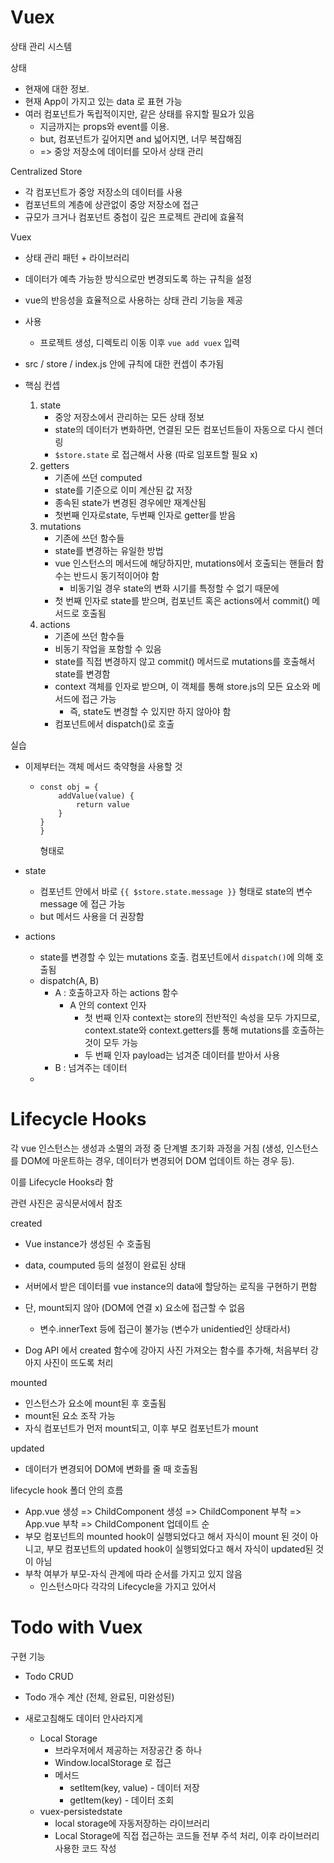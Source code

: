 # Vuex

상태 관리 시스템

상태

- 현재에 대한 정보.
- 현재 App이 가지고 있는 data 로 표현 가능
- 여러 컴포넌트가 독립적이지만, 같은 상태를 유지할 필요가 있음
  - 지금까지는 props와 event를 이용.
  - but, 컴포넌트가 깊어지면 and 넓어지면, 너무 복잡해짐
  - => 중앙 저장소에 데이터를 모아서 상태 관리

Centralized Store

- 각 컴포넌트가 중앙 저장소의 데이터를 사용
- 컴포넌트의 계층에 상관없이 중앙 저장소에 접근
- 규모가 크거나 컴포넌트 중첩이 깊은 프로젝트 관리에 효율적

Vuex

- 상태 관리 패턴 + 라이브러리
- 데이터가 예측 가능한 방식으로만 변경되도록 하는 규칙을 설정
- vue의 반응성을 효율적으로 사용하는 상태 관리 기능을 제공
- 사용
  - 프로젝트 생성, 디렉토리 이동 이후 `vue add vuex` 입력

- src / store / index.js 안에 규칙에 대한 컨셉이 추가됨
- 핵심 컨셉
  1. state
     - 중앙 저장소에서 관리하는 모든 상태 정보
     - state의 데이터가 변화하면, 연결된 모든 컴포넌트들이 자동으로 다시 렌더링
     - `$store.state` 로 접근해서 사용 (따로 임포트할 필요 x)
  2. getters
     - 기존에 쓰던 computed
     - state를 기준으로 이미 계산된 값 저장
     - 종속된 state가 변경된 경우에만 재계산됨
     - 첫번째 인자로state, 두번째 인자로 getter를 받음
  3. mutations
     - 기존에 쓰던 함수들
     - state를 변경하는 유일한 방법
     - vue 인스턴스의 메서드에 해당하지만, mutations에서 호출되는 핸들러 함수는 반드시 동기적이어야 함
       - 비동기일 경우 state의 변화 시기를 특정할 수 없기 때문에
     - 첫 번째 인자로 state를 받으며, 컴포넌트 혹은 actions에서 commit() 메서드로 호출됨
  4. actions
     - 기존에 쓰던 함수들
     - 비동기 작업을 포함할 수 있음
     - state를 직접 변경하지 않고 commit() 메서드로 mutations를 호출해서 state를 변경함
     - context 객체를 인자로 받으며, 이 객체를 통해 store.js의 모든 요소와 메서드에 접근 가능
       - 즉, state도 변경할 수 있지만 하지 않아야 함
     - 컴포넌트에서 dispatch()로 호출

실습

- 이제부터는 객체 메서드 축약형을 사용할 것	

  - ```vue
    const obj = {
    	addValue(value) {
    		return value
    	}
    }
    }
    ```

    형태로

- state

  - 컴포넌트 안에서 바로 `{{ $store.state.message }}` 형태로 state의 변수 message 에 접근 가능
  - but 메서드 사용을 더 권장함

- actions

  - state를 변경할 수 있는 mutations 호출. 컴포넌트에서 `dispatch()`에 의해 호출됨
  - dispatch(A, B) 
    - A : 호출하고자 하는 actions 함수
      - A 안의 context 인자
        - 첫 번째 인자 context는 store의 전반적인 속성을 모두 가지므로, context.state와 context.getters를 통해 mutations를 호출하는 것이 모두 가능
        - 두 번째 인자  payload는 넘겨준 데이터를 받아서 사용
    - B : 넘겨주는 데이터
  - 

# Lifecycle Hooks

각 vue 인스턴스는 생성과 소멸의 과정 중 단계별 초기화 과정을 거침 (생성, 인스턴스를 DOM에 마운트하는 경우, 데이터가 변경되어 DOM 업데이트 하는 경우 등).

이를 Lifecycle Hooks라 함

관련 사진은 공식문서에서 참조



created

- Vue instance가 생성된 수 호출됨
- data, coumputed 등의 설정이 완료된 상태
- 서버에서 받은 데이터를 vue instance의 data에 할당하는 로직을 구현하기 편함
- 단, mount되지 않아 (DOM에 연결 x) 요소에 접근할 수 없음
  - 변수.innerText 등에 접근이 불가능 (변수가 unidentied인 상태라서)

- Dog API 에서 created 함수에 강아지 사진 가져오는 함수를 추가해, 처음부터 강아지 사진이 뜨도록 처리



mounted

- 인스턴스가 요소에 mount된 후 호출됨
- mount된 요소 조작 가능
- 자식 컴포넌트가 먼저 mount되고, 이후 부모 컴포넌트가 mount



updated

- 데이터가 변경되어 DOM에 변화를 줄 때 호출됨 



lifecycle hook 폴더 안의 흐름

- App.vue 생성 => ChildComponent 생성 => ChildComponent 부착 => App.vue 부착 => ChildComponent 업데이트 순
- 부모 컴포넌트의 mounted hook이 실행되었다고 해서 자식이 mount 된 것이 아니고, 부모 컴포넌트의 updated hook이 실행되었다고 해서 자식이 updated된 것이 아님
- 부착 여부가 부모-자식 관계에 따라 순서를 가지고 있지 않음
  - 인스턴스마다 각각의 Lifecycle을 가지고 있어서  



# Todo with Vuex

구현 기능

- Todo CRUD
- Todo 개수 계산 (전체, 완료된, 미완성된)





- 새로고침해도 데이터 안사라지게
  - Local Storage
    - 브라우저에서 제공하는 저장공간 중 하나
    - Window.localStorage 로 접근
    - 메서드
      - setItem(key, value)   - 데이터 저장
      - getItem(key)   - 데이터 조회
  - vuex-persistedstate
    - local storage에 자동저장하는 라이브러리
    - Local Storage에 직접 접근하는 코드들 전부 주석 처리, 이후 라이브러리 사용한 코드 작성
